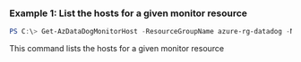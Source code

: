 ### Example 1: List the hosts for a given monitor resource
```powershell
PS C:\> Get-AzDataDogMonitorHost -ResourceGroupName azure-rg-datadog -Name lucasdatadog

```

This command lists the hosts for a given monitor resource
